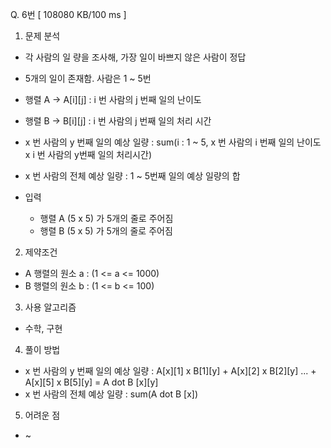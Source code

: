 Q. 6번 [ 108080 KB/100 ms ]

1. 문제 분석
- 각 사람의 일 량을 조사해, 가장 일이 바쁘지 않은 사람이 정답
- 5개의 일이 존재함. 사람은 1 ~ 5번
- 행렬 A -> A[i][j] : i 번 사람의 j 번째 일의 난이도
- 행렬 B -> B[i][j] : i 번 사람의 j 번째 일의 처리 시간
- x 번 사람의  y 번째 일의 예상 일량 : sum(i : 1 ~ 5, x 번 사람의 i 번째 일의 난이도 x i 번 사람의 y번째 일의 처리시간)
- x 번 사람의 전체 예상 일량 : 1 ~ 5번째 일의 예상 일량의 합 

- 입력
  - 행렬 A (5 x 5) 가 5개의 줄로 주어짐
  - 행렬 B (5 x 5) 가 5개의 줄로 주어짐

2. 제약조건
- A 행렬의 원소 a : (1 <= a <= 1000)
- B 행렬의 원소 b : (1 <= b <= 100)

3. 사용 알고리즘
- 수학, 구현

4. 풀이 방법
- x 번 사람의 y 번째 일의 예상 일량 : A[x][1] x B[1][y] + A[x][2] x B[2][y] ... + A[x][5] x B[5][y] = A dot B [x][y]
- x 번 사람의 전체 예상 일량 : sum(A dot B [x])

5. 어려운 점
- ~